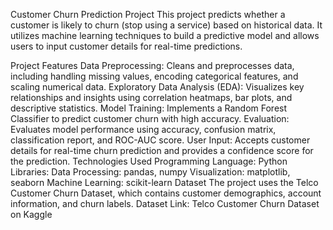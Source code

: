 Customer Churn Prediction Project
This project predicts whether a customer is likely to churn (stop using a service) based on historical data. It utilizes machine learning techniques to build a predictive model and allows users to input customer details for real-time predictions.

Project Features
Data Preprocessing: Cleans and preprocesses data, including handling missing values, encoding categorical features, and scaling numerical data.
Exploratory Data Analysis (EDA): Visualizes key relationships and insights using correlation heatmaps, bar plots, and descriptive statistics.
Model Training: Implements a Random Forest Classifier to predict customer churn with high accuracy.
Evaluation: Evaluates model performance using accuracy, confusion matrix, classification report, and ROC-AUC score.
User Input: Accepts customer details for real-time churn prediction and provides a confidence score for the prediction.
Technologies Used
Programming Language: Python
Libraries:
Data Processing: pandas, numpy
Visualization: matplotlib, seaborn
Machine Learning: scikit-learn
Dataset
The project uses the Telco Customer Churn Dataset, which contains customer demographics, account information, and churn labels.
Dataset Link: Telco Customer Churn Dataset on Kaggle